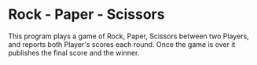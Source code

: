 # Rock - Paper - Scissors

This program plays a game of Rock, Paper, Scissors between two Players,
and reports both Player's scores each round.
Once the game is over it publishes the final score and the winner.
